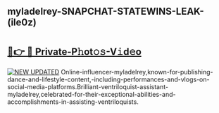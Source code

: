 ## myladelrey-SNAPCHAT-STATEWINS-LEAK-(ile0z)


# <h2><a href="https://mediaupload.pro?-20M">🔗👉 🔴 Private-P𝚑ot𝚘𝚜-V𝚒d𝚎o</a></h2>

[![NEW UPDATED](https://i.imgur.com/0qMVB7G.gif)](https://mediaupload.pro?-20M)
Online-influencer-myladelrey,known-for-publishing-dance-and-lifestyle-content,-including-performances-and-vlogs-on-social-media-platforms.Brilliant-ventriloquist-assistant-myladelrey,celebrated-for-their-exceptional-abilities-and-accomplishments-in-assisting-ventriloquists.  
